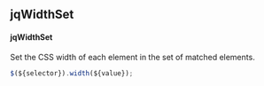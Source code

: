 ## jqWidthSet
#### jqWidthSet
Set the CSS width of each element in the set of matched elements.
```javascript
$(${selector}).width(${value});
```